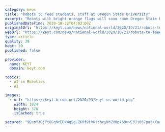 ```yaml
---
category: news
title: "Robots to feed students, staff at Oregon State University"
excerpt: "Robots with bright orange flags will soon roam Oregon State University’s more than 500-acre campus in Corvallis. The fleet of 20 delivery robots will bring food to students, staff, and faculty members,"
publishedDateTime: 2020-10-22T04:03:00Z
originalUrl: "https://keyt.com/news/national-world/2020/10/21/robots-to-feed-students-staff-at-oregon-state-university/"
webUrl: "https://keyt.com/news/national-world/2020/10/21/robots-to-feed-students-staff-at-oregon-state-university/"
type: article
quality: 39
heat: 39
published: false

provider:
  name: KEYT
  domain: keyt.com

topics:
  - AI in Robotics
  - AI

images:
  - url: "https://keyt.b-cdn.net/2020/03/keyt-us-world.png"
    width: 1024
    height: 576
    isCached: true

secured: "9QcmY3DjftOGqNcEDkWqSqLZ60f9thKtchcyNhZHHp168uwE3Jj667put+Xuabi3GQ2b/V/7PFiGCF8P97ELpRDel5P1C/uO8odzGl8qLiwjWBf9ErrFZsh5bx+GiLCFvJhhDD1Bs89dNDYsYiJKAKGDJodlQ45bpOkDeIUux6/4DhQvznoiSgG3t99/axF2UvxIytB2ydH8RDm9+9jGgACjC1wXL500JDfYr/jZPQi0EoVMaAyxo9GF2thoXnFs/EURO/AFmVEcNPo54d2pzMuIRuC+JQB4FSwpLdmHkUUEz5hRJNHcU7CTMfNEX1Qx1lGFl69nyo8ZYLIpWRS+GYtm7SoTR5ERy5PrCAZK6fk=;ex9DIdiALh3Kgxb6yxb6Uw=="
---
```


